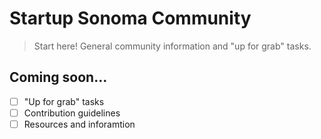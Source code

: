 # Startup Sonoma Community

> Start here! General community information and "up for grab" tasks.

## Coming soon...

- [ ] "Up for grab" tasks
- [ ] Contribution guidelines
- [ ] Resources and inforamtion

